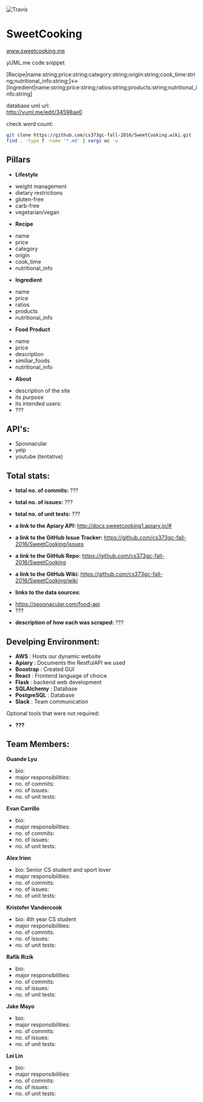 ![Travis](https://travis-ci.org/cs373gc-fall-2016/SweetCooking.svg?branch=master)

# SweetCooking 
www.sweetcooking.me

yUML.me code snippet

[Recipe|name:string;price:string;category:string;origin:string;cook_time:string;nutritional_info:string;]<->[Ingredient|name:string;price:string;ratios:string;products:string;nutritional_info:string]

database uml url:  
http://yuml.me/edit/34598ae0

check word count: 
```bash
git clone https://github.com/cs373gc-fall-2016/SweetCooking.wiki.git  
find . -type f -name '*.md' | xargs wc -w
```

## Pillars

 - **Lifestyle**
  * weight management
  * dietary restrictions
  * gluten-free
  * carb-free
  * vegetarian/vegan

 - **Recipe**
  * name
  * price
  * category
  * origin
  * cook_time
  * nutritional_info

 - **Ingredient**
  * name
  * price
  * ratios
  * products
  * nutritional_info

 - **Food Product**
  * name
  * price
  * description
  * similiar_foods
  * nutritional_info

 - **About**
  * description of the site
  * its purpose
  * its intended users:
  * ???

## API's:
 - Spoonacular
 - yelp
 - youtube (tentative)

## Total stats: 
- **total no. of commits:** ???
- **total no. of issues:** ???  
- **total no. of unit tests:** ???  
- **a link to the Apiary API:** 
http://docs.sweetcooking1.apiary.io/#  
- **a link to the GitHub Issue Tracker:**
https://github.com/cs373gc-fall-2016/SweetCooking/issues  
- **a link to the GitHub Repo:**
https://github.com/cs373gc-fall-2016/SweetCooking  
- **a link to the GitHub Wiki:**
https://github.com/cs373gc-fall-2016/SweetCooking/wiki  

- **links to the data sources:**
 * https://spoonacular.com/food-api
 * ???

- **description of how each was scraped:** ???

## Develping Environment: 
 - **AWS** : Hosts our dynamic website
 - **Apiary** : Documents the RestfulAPI we used
 - **Boostrap** : Created GUI
 - **React** : Frontend language of choice
 - **Flask** : backend web development
 - **SQLAlchemy** : Database
 - **PostgreSQL** : Database
 - **Slack** : Team communication

Optional tools that were not required:
 - **???**
 
## Team Members:

**Guande Lyu**
- bio:
- major responsibilities:
- no. of commits:
- no. of issues:
- no. of unit tests:

**Evan Carrillo**
- bio:
- major responsibilities:
- no. of commits:
- no. of issues:
- no. of unit tests:

**Alex Irion** 
- bio: Senior CS student and sport lover
- major responsibilities:
- no. of commits:
- no. of issues:
- no. of unit tests:

**Kristofer Vandercook**
- bio: 4th year CS student
- major responsibilities:
- no. of commits:
- no. of issues:
- no. of unit tests:

**Rafik Rizik**
- bio:
- major responsibilities:
- no. of commits:
- no. of issues:
- no. of unit tests:

**Jake Mayo**
- bio:
- major responsibilities:
- no. of commits:
- no. of issues:
- no. of unit tests:

**Lei Lin**
- bio:
- major responsibilities:
- no. of commits:
- no. of issues:
- no. of unit tests:
